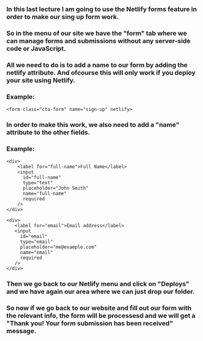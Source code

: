 ### In this last lecture I am going to use the Netlify forms feature in order to make our sing up form work.

### So in the menu of our site we have the "form" tab where we can manage forms and submissions without any server-side code or JavaScript.

### All we need to do is to add a name to our form by adding the netlify attribute. And ofcourse this will only work if you deploy your site using Netlify.
### Example:
```
<form class="cta-form" name="sign-up" netlify>
```

### In order to make this work, we also need to add a "name" attribute to the other fields.

### Example:
```
<div>
    <label for="full-name">Full Name</label>
    <input
      id="full-name"
      type="text"
      placeholder="John Smith"
      name="full-name"
      required
    />
</div>

<div>
   <label for="email">Email address</label>
   <input
     id="email"
     type="email"
     placeholder="me@example.com"
     name="email"
     required
   />
</div>
```

### Then we go back to our Netlify menu and click on "Deploys" and we have again our area where we can just drop our folder.
### So now if we go back to our website and fill out our form with the relevant info, the form will be processesd and we will get a "Thank you! Your form submission has been received" message.